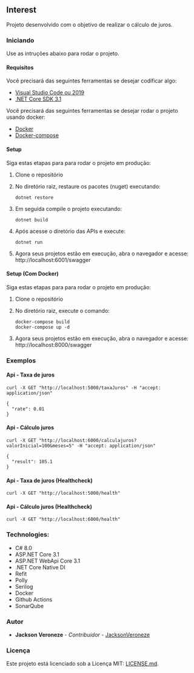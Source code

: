 ## Interest

Projeto desenvolvido com o objetivo de realizar o cálculo de juros.

### Iniciando
Use as intruções abaixo para rodar o projeto.

#### Requisitos
Você precisará das seguintes ferramentas se desejar codificar algo:

* [Visual Studio Code ou 2019](http://www.visualstudio.com/downloads/)
* [.NET Core SDK 3.1](http://www.microsoft.com/net/download)

Você precisará das seguintes ferramentas se desejar rodar o projeto usando docker:

* [Docker](http://www.docker.com/)
* [Docker-compose](http://docs.docker.com/compose/install/)

#### Setup
Siga estas etapas para para rodar o projeto em produção:

  1. Clone o repositório

  2. No diretório raiz, restaure os pacotes (nuget) executando:
     ```
     dotnet restore
     ```
  3. Em seguida compile o projeto executando:
     ```
     dotnet build
     ```
  3. Após acesse o diretório das APIs e execute:
     ```
     dotnet run
     ```
  4. Agora seus projetos estão em execução, abra o navegador e acesse: http://localhost:6001/swagger

#### Setup (Com Docker)

Siga estas etapas para para rodar o projeto em produção:

  1. Clone o repositório

  2. No diretório raiz, execute o comando:
     ```
     docker-compose build
     docker-compose up -d
     ```
  3. Agora seus projetos estão em execução, abra o navegador e acesse: http://localhost:8000/swagger

### Exemplos

#### Api - Taxa de juros

```
curl -X GET "http://localhost:5000/taxaJuros" -H "accept: application/json"

{
  "rate": 0.01
}
````

#### Api - Cálculo juros

```
curl -X GET "http://localhost:6000/calculajuros?valorInicial=100&meses=5" -H "accept: application/json"

{
  "result": 105.1
}
````

#### Api - Taxa de juros (Healthcheck)

```
curl -X GET "http://localhost:5000/health"
````

#### Api - Cálculo juros (Healthcheck)

```
curl -X GET "http://localhost:6000/health"
````

### Technologies:

- C# 8.0
- ASP.NET Core 3.1
- ASP.NET WebApi Core 3.1
- .NET Core Native DI
- Refit
- Polly
- Serilog
- Docker
- Github Actions
- SonarQube

### Autor
* **Jackson Veroneze** - *Contribuidor* - [JacksonVeroneze](http://github.com/JacksonVeroneze)


### Licença
Este projeto está licenciado sob a Licença MIT: [LICENSE.md](http://github.com/jacksonveroneze/Interest/blob/develop/LICENSE).
